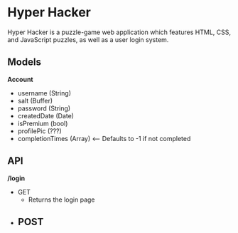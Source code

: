# Hyper Hacker
Hyper Hacker is a puzzle-game web application which features HTML, CSS, and JavaScript puzzles, as well as a user login system.

## Models
**Account**
- username (String)
- salt (Buffer)
- password (String)
- createdDate (Date)
- isPremium (bool)
- profilePic (???)
- completionTimes (Array<Number>) <-- Defaults to -1 if not completed

## API
**/login**
- GET
    - Returns the login page
- POST
    - 

